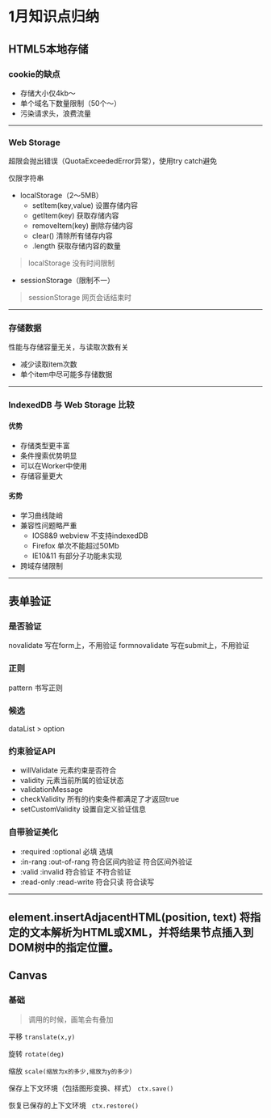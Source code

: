 # 1月知识点归纳
## HTML5本地存储
### cookie的缺点
* 存储大小仅4kb～
* 单个域名下数量限制（50个～）
* 污染请求头，浪费流量
---
### Web Storage
超限会抛出错误（QuotaExceededError异常），使用try catch避免

仅限字符串

* localStorage（2～5MB）
  * setItem(key,value) 设置存储内容
  * getItem(key) 获取存储内容
  * removeItem(key) 删除存储内容
  * clear() 清除所有储存内容
  * .length 获取存储内容的数量

> localStorage 没有时间限制

* sessionStorage（限制不一）


> sessionStorage 网页会话结束时
---
### 存储数据
性能与存储容量无关，与读取次数有关
- 减少读取item次数
- 单个item中尽可能多存储数据
---
### IndexedDB 与 Web Storage 比较
#### 优势
- 存储类型更丰富
- 条件搜索优势明显
- 可以在Worker中使用
- 存储容量更大
#### 劣势
- 学习曲线陡峭
- 兼容性问题略严重
  - IOS8&9 webview 不支持indexedDB
  - Firefox 单次不能超过50Mb
  - IE10&11 有部分子功能未实现
- 跨域存储限制

---
## 表单验证
### 是否验证
novalidate 写在form上，不用验证
formnovalidate 写在submit上，不用验证
### 正则
pattern 书写正则
### 候选
dataList > option
### 约束验证API
- willValidate 元素约束是否符合
- validity 元素当前所属的验证状态
- validationMessage 
- checkValidity 所有的约束条件都满足了才返回true
- setCustomValidity 设置自定义验证信息
### 自带验证美化
- :required :optional 必填 选填
- :in-rang :out-of-rang  符合区间内验证 符合区间外验证
- :valid :invalid  符合验证 不符合验证
- :read-only :read-write 符合只读 符合读写
---
element.insertAdjacentHTML(position, text) 将指定的文本解析为HTML或XML，并将结果节点插入到DOM树中的指定位置。
---
## Canvas
### 基础
> 调用的时候，画笔会有叠加

平移 `translate(x,y)`

旋转 `rotate(deg)`

缩放 `scale(缩放为x的多少,缩放为y的多少)`

保存上下文环境（包括图形变换、样式）
` ctx.save() `

恢复已保存的上下文环境
` ctx.restore()`